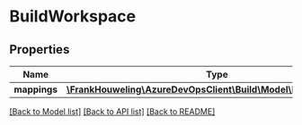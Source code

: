 # BuildWorkspace

## Properties
Name | Type | Description | Notes
------------ | ------------- | ------------- | -------------
**mappings** | [**\FrankHouweling\AzureDevOpsClient\Build\Model\MappingDetails[]**](MappingDetails.md) |  | [optional] 

[[Back to Model list]](../README.md#documentation-for-models) [[Back to API list]](../README.md#documentation-for-api-endpoints) [[Back to README]](../README.md)


